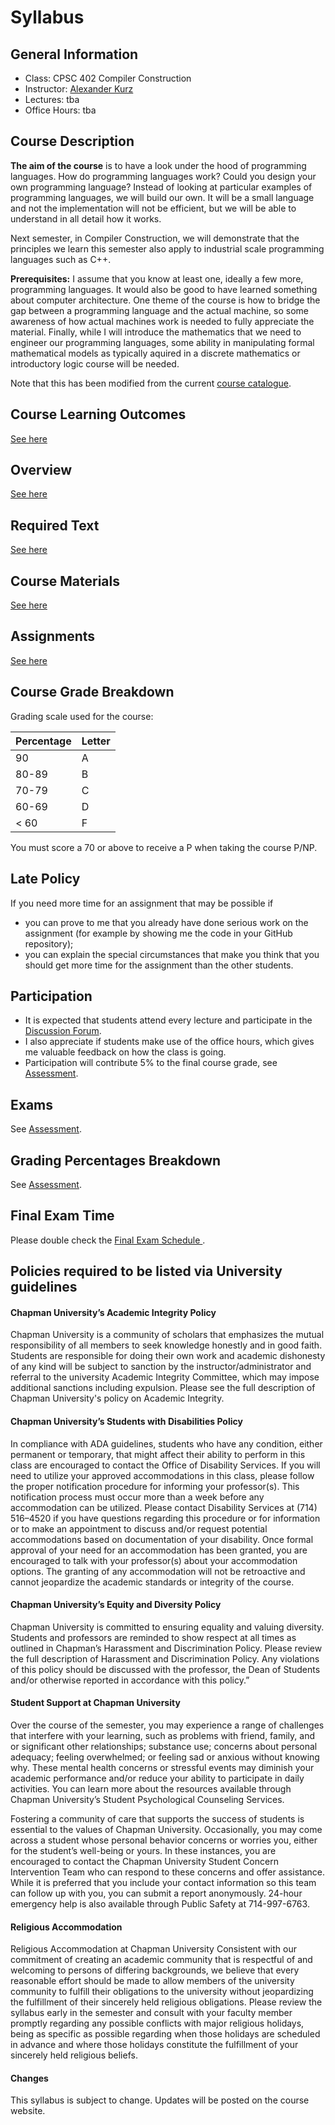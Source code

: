 # Syllabus

## General Information
- Class: CPSC 402 Compiler Construction 
- Instructor: [Alexander Kurz](https://alexhkurz.github.io/)  
- Lectures: tba 
- Office Hours: tba

## Course Description 

**The aim of the course** is to have a look under the hood of programming languages. How do programming languages work? Could you design your own programming language? Instead of looking at particular examples of programming languages, we will build our own. It will be a small language and not the implementation will not be efficient, but we will be able to understand in all detail how it works. 

Next semester, in Compiler Construction, we will demonstrate that the principles we learn this semester also apply to industrial scale programming languages such as C++. 

**Prerequisites:** I assume that you know at least one, ideally a few more, programming languages. It would also be good to have learned something about computer architecture. One theme of the course is how to bridge the gap between a programming language and the actual machine, so some awareness of how actual machines work is needed to fully appreciate the material. Finally, while I will introduce the mathematics that we need to engineer our programming languages, some ability in manipulating formal mathematical models as typically aquired in a discrete mathematics or introductory logic course will be needed.

Note that this has been modified from the current [course catalogue](https://catalog.chapman.edu/content.php?catoid=11&navoid=556).

## Course Learning Outcomes

[See here](learning-outcomes.md)

## Overview

[See here](overview.md)

## Required Text

[See here](required-text.md)

## Course Materials 

[See here](course-materials.md)

## Assignments

[See here](assignments.md)

## Course Grade Breakdown

Grading scale used for the course:


| Percentage | Letter |
|---|---|
| 90 |	A |
| 80-89 | 	B |
| 70-79	| C |
| 60-69	| D |
| < 60 |	F |

You must score a 70 or above to receive a P when taking the course P/NP.



## Late Policy
If you need more time for an assignment that may be possible if
- you can prove to me that you already have done serious work on the assignment (for example by showing me the code in your GitHub repository);
- you can explain the special circumstances that make you think that you should get more time for the assignment than the other students.

## Participation

- It is expected that students attend every lecture and participate in the [Discussion Forum](). 
- I also appreciate if students make use of the office hours, which gives me valuable feedback on how the class is going.
- Participation will contribute 5% to the final course grade, see [Assessment](assessment.md).

## Exams
See [Assessment](assessment.md). 


## Grading Percentages Breakdown

See [Assessment](assessment.md). 


## Final Exam Time
Please double check the [Final Exam Schedule ](https://www.chapman.edu/students/academic-resources/registrar/student-services/final-exam-schedule.aspx).


## Policies required to be listed via University guidelines

#### Chapman University’s Academic Integrity Policy

Chapman University is a community of scholars that emphasizes the mutual responsibility of all members to seek knowledge honestly and in good faith.  Students are responsible for doing their own work and academic dishonesty of any kind will be subject to sanction by the instructor/administrator and referral to the university Academic Integrity Committee, which may impose additional sanctions including expulsion.  Please see the full description of Chapman University's policy on Academic Integrity.

#### Chapman University’s Students with Disabilities Policy

In compliance with ADA guidelines, students who have any condition, either permanent or temporary, that might affect their ability to perform in this class are encouraged to contact the Office of Disability Services.  If you will need to utilize your approved accommodations in this class, please follow the proper notification procedure for informing your professor(s).  This notification process must occur more than a week before any accommodation can be utilized.  Please contact Disability Services at (714) 516–4520 if you have questions regarding this procedure or for information or to make an appointment to discuss and/or request potential accommodations based on documentation of your disability.  Once formal approval of your need for an accommodation has been granted, you are encouraged to talk with your professor(s) about your accommodation options.  The granting of any accommodation will not be retroactive and cannot jeopardize the academic standards or integrity of the course.

#### Chapman University’s Equity and Diversity Policy

Chapman University is committed to ensuring equality and valuing diversity.  Students and professors are reminded to show respect at all times as outlined in Chapman’s Harassment and Discrimination Policy.  Please review the full description of Harassment and Discrimination Policy.  Any violations of this policy should be discussed with the professor, the Dean of Students and/or otherwise reported in accordance with this policy.”

#### Student Support at Chapman University

Over the course of the semester, you may experience a range of challenges that interfere with your learning, such as problems with friend, family, and or significant other relationships; substance use; concerns about personal adequacy; feeling overwhelmed; or feeling sad or anxious without knowing why.  These mental health concerns or stressful events may diminish your academic performance and/or reduce your ability to participate in daily activities.  You can learn more about the resources available through Chapman University’s Student Psychological Counseling Services.

Fostering a community of care that supports the success of students is essential to the values of Chapman University.  Occasionally, you may come across a student whose personal behavior concerns or worries you, either for the student’s well-being or yours.  In these instances, you are encouraged to contact the Chapman University Student Concern Intervention Team who can respond to these concerns and offer assistance. While it is preferred that you include your contact information so this team can follow up with you, you can submit a report anonymously.  24-hour emergency help is also available through Public Safety at 714-997-6763.

#### Religious Accommodation

Religious Accommodation at Chapman University Consistent with our commitment of creating an academic community that is respectful of and welcoming to persons of differing backgrounds, we believe that every reasonable effort should be made to allow members of the university community to fulfill their obligations to the university without jeopardizing the fulfillment of their sincerely held religious obligations. Please review the syllabus early in the semester and consult with your faculty member promptly regarding any possible conflicts with major religious holidays, being as specific as possible regarding when those holidays are scheduled in advance and where those holidays constitute the fulfillment of your sincerely held religious beliefs.

#### Changes
This syllabus is subject to change. Updates will be posted on the course website.


